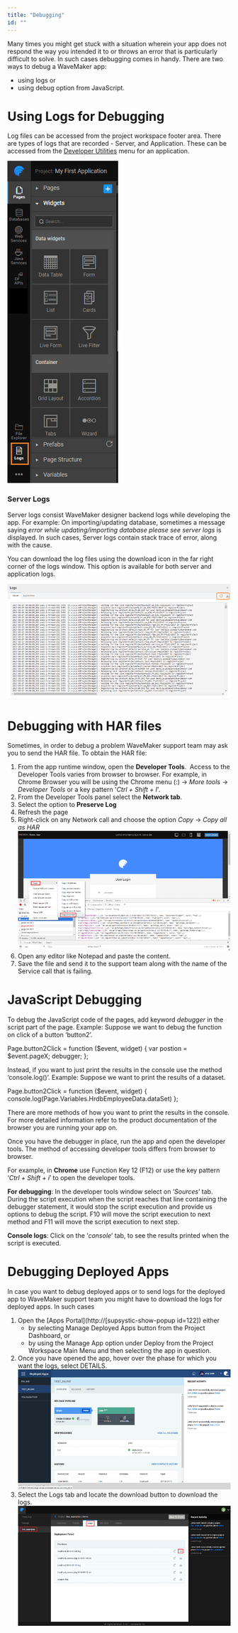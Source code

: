 ```yaml
---
title: "Debugging"
id: ""
---
```


Many times you might get stuck with a situation wherein your app does not respond the way you intended it to or throws an error that is particularly difficult to solve. In such cases debugging comes in handy. There are two ways to debug a WaveMaker app:

- using logs or
- using debug option from JavaScript.

# Using Logs for Debugging

Log files can be accessed from the project workspace footer area. There are types of logs that are recorded - Server, and Application. These can be accessed from the [Developer Utilities](/learn/app-development/wavemaker-overview/product-walkthrough/#project-workspace) menu for an application.

[![](/learn/assets/logs.png)](/learn/assets/logs.png)

### Server Logs

Server logs consist WaveMaker designer backend logs while developing the app. For example: On importing/updating database, sometimes a message saying _error while updating/importing database please see server logs_ is displayed. In such cases, Server logs contain stack trace of error, along with the cause.

You can download the log files using the download icon in the far right corner of the logs window. This option is available for both server and application logs.

[![](/learn/assets/logs_server.png)](/learn/assets/logs_server.png)

# Debugging with HAR files

Sometimes, in order to debug a problem WaveMaker support team may ask you to send the HAR file. To obtain the HAR file:

1. From the app runtime window, open the **Developer Tools**.  Access to the Developer Tools varies from browser to browser. For example, in Chrome Browser you will be using the Chrome menu (:) -> _More tools_ -> _Developer Tools_ or a key pattern '_Ctrl + Shift + I_'.
2. From the Developer Tools panel select the **Network tab**.
3. Select the option to **Preserve Log**
4. Refresh the page
5. Right-click on any Network call and choose the option _Copy_ -> _Copy all as HAR_ [![](/learn/assets/logs_har.png)](/learn/assets/logs_har.png)
6. Open any editor like Notepad and paste the content.
7. Save the file and send it to the support team along with the name of the Service call that is failing.

# JavaScript Debugging

To debug the JavaScript code of the pages, add keyword _debugger_ in the script part of the page. Example: Suppose we want to debug the function on click of a button ‘button2’.

Page.button2Click = function ($event, widget) { 
    var postion = $event.pageX;
    debugger;
};

Instead, if you want to just print the results in the console use the method ‘console.log()’. Example: Suppose we want to print the results of a dataset.

Page.button2Click = function ($event, widget) { 
    console.log(Page.Variables.HrdbEmployeeData.dataSet)
};

There are more methods of how you want to print the results in the console. For more detailed information refer to the product documentation of the browser you are running your app on.

Once you have the debugger in place, run the app and open the developer tools. The method of accessing developer tools differs from browser to browser.

For example, in **Chrome** use Function Key 12 (F12) or use the key pattern ‘_Ctrl + Shift + i_’ to open the developer tools.

**For debugging**: In the developer tools window select on ‘_Sources_’ tab. During the script execution when the script reaches that line containing the debugger statement, it would stop the script execution and provide us options to debug the script. F10 will move the script execution to next method and F11 will move the script execution to next step.

**Console logs**: Click on the ‘_console_’ tab, to see the results printed when the script is executed.

# Debugging Deployed Apps

In case you want to debug deployed apps or to send logs for the deployed app to WaveMaker support team you might have to download the logs for deployed apps. In such cases

1. Open the [Apps Portal](http://[supsystic-show-popup id=122]) either
    - by selecting Manage Deployed Apps button from the Project Dashboard, or
    - by using the Manage App option under Deploy from the Project Workspace Main Menu and then selecting the app in question.
2. Once you have opened the app, hover over the phase for which you want the logs, select DETAILS. [![](/learn/assets/apps_portal_liveapp.png)](/learn/assets/apps_portal_liveapp.png)
3. Select the Logs tab and locate the download button to download the logs. [![](/learn/assets/logs_deployed.png)](/learn/assets/logs_deployed.png)

